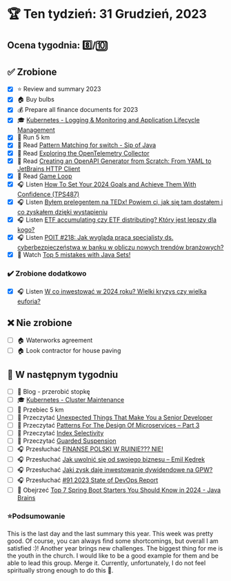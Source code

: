 # 🏆 Ten tydzień: 31 Grudzień, 2023

## Ocena tygodnia: 8️⃣/🔟

## ✅ Zrobione
- [x] ⭐ Review and summary 2023
- [x] 🏠 Buy bulbs
- [x] 💰 Prepare all finance documents for 2023
- [x] 🎓 [Kubernetes - Logging & Monitoring and Application Lifecycle Management](https://www.udemy.com/course/certified-kubernetes-administrator-with-practice-tests/)
- [x] 🏃 Run 5 km
- [x] 📗 Read [Pattern Matching for switch - Sip of Java](https://inside.java/2023/11/13/sip088/)
- [x] 📗 Read [Exploring the OpenTelemetry Collector](https://blog.frankel.ch/opentelemetry-collector/)
- [x] 📗 Read [Creating an OpenAPI Generator from Scratch: From YAML to JetBrains HTTP Client](https://foojay.io/today/creating-an-openapi-generator-from-scratch-from-yaml-to-jetbrains-http-client/)
- [x] 📗 Read [Game Loop](https://java-design-patterns.com/patterns/game-loop/)
- [x] 🎧 Listen [How To Set Your 2024 Goals and Achieve Them With Confidence (TPS487)](https://www.asianefficiency.com/podcasts/487-personal-strategic-planning/)
- [x] 🎧 Listen [Byłem prelegentem na TEDx! Powiem ci, jak się tam dostałem i co zyskałem dzięki wystąpieniu](https://malawielkafirma.pl/wystep-na-tedx-w-roli-prelegenta/)
- [x] 🎧 Listen [ETF accumulating czy ETF distributing? Który jest lepszy dla kogo?](https://inwestomat.eu/etf-accumulating-czy-etf-distributing/)
- [x] 🎧 Listen [POIT #218: Jak wygląda praca specjalisty ds. cyberbezpieczeństwa w banku w obliczu nowych trendów branżowych?](https://porozmawiajmyoit.pl/poit-218-jak-wyglada-praca-specjalisty-ds-cyberbezpieczenstwa-w-banku-w-obliczu-nowych-trendow-branzowych/)
- [x] 🎥 Watch [Top 5 mistakes with Java Sets!](https://youtu.be/zgxf0eYqRSg)

### ✔️ Zrobione dodatkowo
- [x] 🎧 Listen [W co inwestować w 2024 roku? Wielki kryzys czy wielka euforia?](https://inwestomat.eu/w-co-inwestowac-w-2024-roku/)

## ❌ Nie zrobione
- [ ] 🏠 Waterworks agreement
- [ ] 🏠 Look contractor for house paving

## 📝 W następnym tygodniu
- [ ] 📝 Blog - przerobić stopkę
- [ ] 🎓 [Kubernetes - Cluster Maintenance](https://www.udemy.com/course/certified-kubernetes-administrator-with-practice-tests/)
- [ ] 🏃 Przebiec 5 km
- [ ] 📗 Przeczytać [Unexpected Things That Make You a Senior Developer](https://foojay.io/today/unexpected-things-that-make-you-a-senior-developer/)
- [ ] 📗 Przeczytać [Patterns For The Design Of Microservices – Part 3](https://foojay.io/today/patterns-for-the-design-of-microservices-part-3/)
- [ ] 📗 Przeczytać [Index Selectivity](https://vladmihalcea.com/index-selectivity/)
- [ ] 📗 Przeczytać [Guarded Suspension](https://java-design-patterns.com/patterns/guarded-suspension/)
- [ ] 🎧 Przesłuchać [FINANSE POLSKI W RUINIE??? NIE!](https://marciniwuc.com/finanse-polski-w-ruinie/)
- [ ] 🎧 Przesłuchać [Jak uwolnić się od swojego biznesu – Emil Kędrek](https://zaprojektujswojezycie.pl/jak-uwolnic-sie-od-swojego-biznesu-emil-kedrek/)
- [ ] 🎧 Przesłuchać [Jaki zysk daje inwestowanie dywidendowe na GPW?](https://inwestomat.eu/jaki-zysk-daje-inwestowanie-dywidendowe-na-gpw/)
- [ ] 🎧 Przesłuchać [#91 2023 State of DevOps Report](https://patoarchitekci.io/91/)
- [ ] 🎥 Obejrzeć [Top 7 Spring Boot Starters You Should Know in 2024 - Java Brains](https://youtu.be/6sgjRygYVJk)

### ⭐Podsumowanie
This is the last day and the last summary this year. This week was pretty good. Of course, you can always find some shortcomings, but overall I am satisfied :)! Another year brings new challenges. The biggest thing for me is the youth in the church. I would like to be a good example for them and be able to lead this group. Merge it. Currently, unfortunately, I do not feel spiritually strong enough to do this 🙁.
